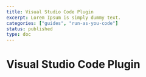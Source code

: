 ```yaml
---
title: Visual Studio Code Plugin
excerpt: Lorem Ipsum is simply dummy text.
categories: ["guides", "run-as-you-code"]
status: published
type: doc
---
```

# Visual Studio Code Plugin
